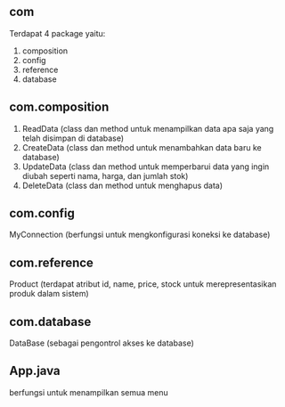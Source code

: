 ## com
Terdapat 4 package yaitu:
1. composition
2. config
3. reference
4. database

## com.composition
1. ReadData (class dan method untuk menampilkan data apa saja yang telah disimpan di database)
2. CreateData (class dan method untuk menambahkan data baru ke database)
3. UpdateData (class dan method untuk memperbarui data yang ingin diubah seperti nama, harga, dan jumlah stok)
4. DeleteData (class dan method untuk menghapus data)

## com.config
MyConnection (berfungsi untuk mengkonfigurasi koneksi ke database)

## com.reference
Product (terdapat atribut id, name, price, stock untuk merepresentasikan produk dalam sistem)

## com.database
DataBase (sebagai pengontrol akses ke database)

## App.java
berfungsi untuk menampilkan semua menu
